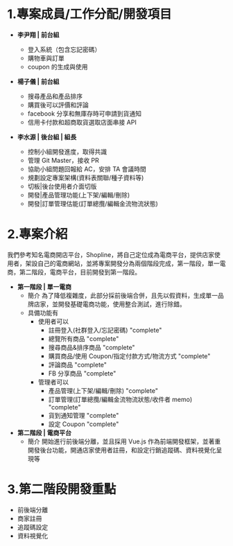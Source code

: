 # 1.專案成員/工作分配/開發項目

- **李尹翔 | 前台組**

  - 登入系統（包含忘記密碼）
  - 購物車與訂單
  - coupon 的生成與使用

- **楊子儀 | 前台組**

  - 搜尋產品和產品排序
  - 購買後可以評價和評論
  - facebook 分享和無庫存時可申請到貨通知
  - 信用卡付款和超商取貨選取店面串接 API

- **李水源 | 後台組 | 組長**

  - 控制小組開發進度，取得共識
  - 管理 Git Master，接收 PR
  - 協助小組問題回報給 AC，安排 TA 會議時間
  - 規劃設定專案架構(資料表關聯/種子資料等)
  - 切板|後台使用者介面切版
  - 開發|產品管理功能(上下架/編輯/刪除)
  - 開發|訂單管理估能(訂單總攬/編輯金流物流狀態)

# 2.專案介紹

我們參考知名電商開店平台，Shopline，將自己定位成為電商平台，提供店家使用者，架設自己的電商網站，並將專案開發分為兩個階段完成，第一階段，單一電商，第二階段，電商平台，目前開發到第一階段。

- **第一階段 | 單一電商**
  - 簡介
    為了降低複雜度，此部分採前後端合併，且先以假資料，生成單一品牌店家，並開發基礎電商功能，使用整合測試，進行除錯。
  - 具備功能有
    - 使用者可以
      - 註冊登入(社群登入/忘記密碼) "complete" 
      - 總覽所有商品 "complete" 
      - 搜尋商品&排序商品 "complete" 
      - 購買商品/使用 Coupon/指定付款方式/物流方式 "complete" 
      - 評論商品 "complete" 
      - FB 分享商品 "complete" 
    - 管理者可以
      - 產品管理(上下架/編輯/刪除) "complete" 
      - 訂單管理(訂單總攬/編輯金流物流狀態/收件者 memo) "complete" 
      - 貨到通知管理 "complete" 
      - 設定 Coupon "complete" 
- **第二階段 | 電商平台**
  - 簡介
    開始進行前後端分離，並且採用 Vue.js 作為前端開發框架，並著重開發後台功能，開通店家使用者註冊，和設定行銷追蹤碼、資料視覺化呈現等

# 3.第二階段開發重點

- 前後端分離
- 商家註冊
- 追蹤碼設定
- 資料視覺化
